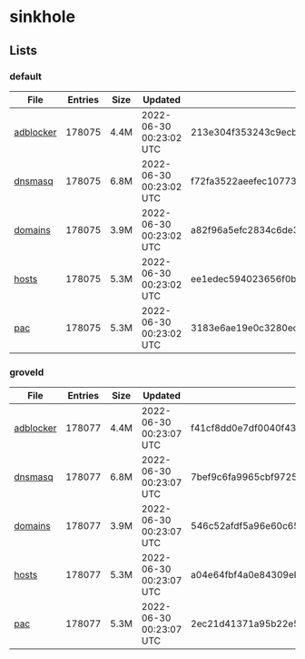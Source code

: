 # sinkhole

## Lists

### default

|File|Entries|Size|Updated|Hash|
|-|-|-|-|-|
|[adblocker](https://raw.githubusercontent.com/groveld/sinkhole/lists/default/adblocker.txt)|178075|4.4M|2022-06-30 00:23:02 UTC|213e304f353243c9ecb2ee5780e6d127f6002ff64246b7f6d8152c575a72bda2|
|[dnsmasq](https://raw.githubusercontent.com/groveld/sinkhole/lists/default/dnsmasq.txt)|178075|6.8M|2022-06-30 00:23:02 UTC|f72fa3522aeefec107730d0c1652b5295e3b5735a216c2ac78600ae1d3125f35|
|[domains](https://raw.githubusercontent.com/groveld/sinkhole/lists/default/domains.txt)|178075|3.9M|2022-06-30 00:23:02 UTC|a82f96a5efc2834c6de399bee6059a27670edfaa84d6c59922c46c18eb01eede|
|[hosts](https://raw.githubusercontent.com/groveld/sinkhole/lists/default/hosts.txt)|178075|5.3M|2022-06-30 00:23:02 UTC|ee1edec594023656f0bfe3976cc4c17d0e3fae67bbf3d3c8c8b632d7bf91422a|
|[pac](https://raw.githubusercontent.com/groveld/sinkhole/lists/default/pac.txt)|178075|5.3M|2022-06-30 00:23:02 UTC|3183e6ae19e0c3280ec5498dd693266b0a12cd8a2e304cfeaf8f4b17b02d26c0|

### groveld

|File|Entries|Size|Updated|Hash|
|-|-|-|-|-|
|[adblocker](https://raw.githubusercontent.com/groveld/sinkhole/lists/groveld/adblocker.txt)|178077|4.4M|2022-06-30 00:23:07 UTC|f41cf8dd0e7df0040f4354f515f1cc7208bc462709d5be889ece4c6d5df91e5d|
|[dnsmasq](https://raw.githubusercontent.com/groveld/sinkhole/lists/groveld/dnsmasq.txt)|178077|6.8M|2022-06-30 00:23:07 UTC|7bef9c6fa9965cbf97257b31a3aecc01d7c1a1a59e52fc2a09f1c86087c8efaf|
|[domains](https://raw.githubusercontent.com/groveld/sinkhole/lists/groveld/domains.txt)|178077|3.9M|2022-06-30 00:23:07 UTC|546c52afdf5a96e60c65323cd029a771ee03d3bf7b3ed62d564e58b6c2cb5c00|
|[hosts](https://raw.githubusercontent.com/groveld/sinkhole/lists/groveld/hosts.txt)|178077|5.3M|2022-06-30 00:23:07 UTC|a04e64fbf4a0e84309eb9e2cc75e0b14e281c3b487387b2d72e63235352465da|
|[pac](https://raw.githubusercontent.com/groveld/sinkhole/lists/groveld/pac.txt)|178077|5.3M|2022-06-30 00:23:07 UTC|2ec21d41371a95b22e505433f8fdb5ca97f0dd6accec657ad8a396eb508ddc6f|
